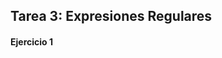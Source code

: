 ## Tarea 3: Expresiones Regulares

#### Ejercicio 1

<!----

Un programa que analiza un archivo de texto, lo ideal es 1990. Sacar los de “1990”.

import re
match = re.search(r'([\w.-]+)@([\w.-]+)', str)


read // para leer línea a linea

Busca, pones paréntesis.
Buscas el patrón de “Popularity in 1990” los 4 digits de 1990, poner para que coja fechas
group


import re
m = re.search('(?P<dia>\d\d)-(?P<mes>\d\d)-(?P<año>\d\d)', texto)
                          # Si no tienen nombre sería
dia = m.group('dia')      # m.group(1)
mes = m.group('mes')      # m.group(2)
año = m.group('año')      # m.group(3)


En group.dia tiene el resultado de la abstracción


Leer los archivos, buscar patrones y que te devuelva los nombres.
Dada un archivo que están por año, devolver una lista

siempre vamos a trabajar con Python y HTML de forma separada, en donde en la carpeta template va a estar todo lo de HTML

Dos formas de hacer el ejercicio


1. Devolver los nombres más populares en un año (lista)
2. Django template —> Template Django buscar en google
    1. Creamos un directorio “template” con archivos HTML dentro de la carpeta ejercicios
    2. El archivo HTML que será el que saque
    3. Dentro nos creamos un archivo qu se llama “nombres.html”: ahi sacamos la pagina HTML. Esa es la manera de tener el HTML separado del código python. No mezclar código HTML con código Python.
    4. <html>
    5.
    6.   <head>
    7.       <title>Ejercicio de expresiones regulares</title>
    8.   </head>   
    9.
    10.   <body>
    11.     Estadísticas del año —> va en lengujae de plantilla que se llama (mostacho)
    12.   </body>   
    13. Estadísticas del año {{ año }} este año es una variable, puedes mandar una lista
3. Es
<html>

  <head>
      <title>Ejercicio de expresiones regulares</title>
  </head>

  <body>
    Estadísticas del año {{ año }}

    <table>
      <tr>
        <th> Nombre </th>
        <th> Número </th>
      </tr>

      {% for l in lista %}
        <tr>
          <td> {{ l.nombre }} </td>
          <td> {{ l.numero }} </td>
        </tr>
      {% endfor %}

    </table>

  </body>

</html>


Ahora me voy al views e importo pongo una  librería

from django.shortcuts import render


render(request, 'templates/nombres.html', <la variable que mandas>)

def ejercicio_expresiones_regulares(request, entrada):

    context = {
        'año': 1990,
        'lista': lista de objetos
          en lista cada elemento es un diccionario
          {'nombre': 'pepe', 'numero': 2},
                {'nombre': 'juan', 'numero': 28},
                // esta lista la hemos sacado de la BD
    }

    return render(request, 'templates/nombres.html', context)


Esta manera    se llama "jinja" (ya lo veremos más adelante)


tambien podemos hacer que devuelva "requets HTTP"


RSS : ver que es

http://ep00.epimg.net/rss/tags/ultimas_noticias.xml

view-source:http://ep00.epimg.net/rss/tags/ultimas_noticias.xml

Para coger este archivo, lo importamos con el requirements

r = requests.get('htpps://')

Importar "requests" en el requiriements

requests==2.21.0


Lo de los bebes ya no lo hacemos:

ponemos [url][imagen]


Sacamos todos los enlaces de una pagina web y ponemos


Vamos buscando estas cosas:

<image>
<url>
https://ep00.epimg.net/iconos/v1.x/v1.0/logos/cabecera_portada.png
</url>
<title>Logotipo de EL PAÍS</title>
<link>https://elpais.com/</link>
</image>

Y mostramos en la html final, por ejemplo las fotos, o los títulos

una ruta con titulares y otra con fotos



docker-compose build para instalar el del requiremets

hacer con la funcion de requests, por lo que hay que importar el archivo


obtener los titulares
<title><\[!CDATA\](.+?)\]\]<\/title>

<title><!\[CDATA\[(.+?)\]\]<\/title>

coger lo de view-source:web.xml


la semana que vienne vemos los ejercicios de la asignatura, para crear, leer, eliminar registros

---->
